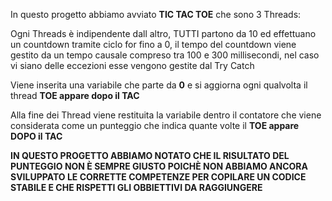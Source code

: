 In questo progetto abbiamo avviato **TIC TAC TOE** che sono 3 Threads:

Ogni Threads è indipendente dall altro, TUTTI partono da 10 ed effettuano un countdown tramite ciclo for fino a 0, il tempo del countdown viene gestito da un tempo causale compreso tra 100 e 300 millisecondi, nel caso vi siano delle eccezioni esse vengono gestite dal Try Catch

Viene inserita una variabile che parte da **0** e si aggiorna ogni qualvolta il thread **TOE appare dopo il TAC**

Alla fine dei Thread viene restituita la variabile dentro il contatore che viene considerata come un punteggio che indica quante volte il **TOE appare DOPO il TAC**


**IN QUESTO PROGETTO ABBIAMO NOTATO CHE IL RISULTATO DEL PUNTEGGIO NON È SEMPRE GIUSTO POICHÈ NON ABBIAMO ANCORA SVILUPPATO LE CORRETTE COMPETENZE PER COPILARE UN CODICE STABILE E CHE RISPETTI GLI OBBIETTIVI DA RAGGIUNGERE**
